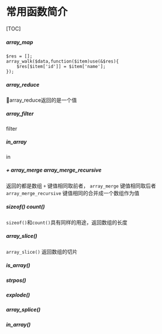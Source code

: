 # 常用函数简介
[TOC]

##### array_map 
```
$res = [];
array_walk($data,function($item)use(&$res){  
    $res[$item['id']] = $item['name'];
});
```
##### array_reduce
array_reduce返回的是一个值
##### array_filter
filter
##### in_array
in
##### + array_merge array_merge_recursive
返回的都是数组
`+` 键值相同取前者， `array_merge` 键值相同取后者 `array_merge_recursive` 键值相同的合并成一个数组作为值

##### sizeof() count()
`sizeof()`和`count()`具有同样的用途，返回数组的长度

##### array_slice() 
`array_slice()` 返回数组的切片


##### is_array()

##### strpos()

##### explode()

##### array_splice()

##### in_array()

